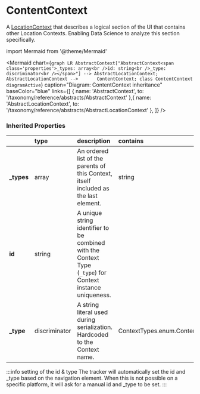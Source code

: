 # ContentContext

A [LocationContext](/taxonomy/reference/location-contexts/overview.md) that describes a logical section of the UI that contains other Location Contexts. Enabling Data Science to analyze this section specifically.

import Mermaid from '@theme/Mermaid'

<Mermaid chart={`
    graph LR
      AbstractContext["AbstractContext<span class='properties'>_types: array<br />id: string<br />_type: discriminator<br /></span>"] --> AbstractLocationContext;
      AbstractLocationContext -->       ContentContext;
    class ContentContext diagramActive
  `}
  caption="Diagram: ContentContext inheritance"
  baseColor="blue"
  links={[
{ name: 'AbstractContext', to: '/taxonomy/reference/abstracts/AbstractContext' },{ name: 'AbstractLocationContext', to: '/taxonomy/reference/abstracts/AbstractLocationContext' },  ]}
/>

### Inherited Properties

|             | type          | description                                                                                                | contains                         |
|:------------|:--------------|:-----------------------------------------------------------------------------------------------------------|:---------------------------------|
| **\_types** | array         | An ordered list of the parents of this Context, itself included as the last element.                       | string                           |
| **id**      | string        | A unique string identifier to be combined with the Context Type (`_type`) for Context instance uniqueness. |                                  |
| **\_type**  | discriminator | A string literal used during serialization. Hardcoded to the Context name.                                 | ContextTypes.enum.ContentContext |

:::info setting of the id & type
The tracker will automatically set the id and _type based on the navigation element. When this is not possible on a specific platform, it will ask for a manual id and _type to be set.
:::
